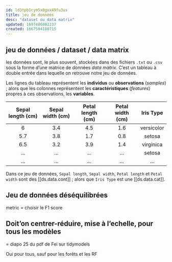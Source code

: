 ```yaml
---
id: ld3tpb1cym5x0gux49fu3us
title: jeu de données
desc: "dataset ou data matrix"
updated: 1697486802237
created: 1667594180715
---
```


## jeu de données / dataset / data matrix

les données sont, le plus souvent, stockées dans des fichiers `.txt` ou `.csv` 
sous la forme d’une matrice de données *data matrix*. C’est un tableau à double 
entrée dans lequelle on retrouve notre jeu de données.

Les lignes du tableau représentent les **individus** ou **observations** 
(*samples*) ; alors que les  colonnes représentent les **caractéristiques** 
(*features*) propres à ces observations, les **variables**.

| Sepal length (cm) | Sepal width (cm) | Petal length (cm) | Petal width (cm) | Iris Type  |
|:-----------------:|:----------------:|:-----------------:|:----------------:|:----------:|
|        6          |       3.4        |       4.5         |      1.6         | versicolor |
|       5.7         |       3.8        |       1.7         |      0.8         | setosa     |
|       6.5         |       3.2        |       3.9         |      1.4         | virginica  |
|       ...         |       ...        |       ...         |      ...         | setosa     |
|       ...         |       ...        |       ...         |      ...         | …          |

Dans ce jeu de données, `Sepal length`, `Sepal width`, `Petal length` et 
`Petal width` sont des [[ds.data.cont]] ; alors que `Iris Type` est une 
[[ds.data.cat]].

## Jeu de données déséquilibrées

metric = choisir le F1 score

## Doit’on centrer-réduire, mise à l’echelle, pour tous les modèles

= diapo 25 du pdf de Fei sur tidymodels

Oui pour tous, sauf pour les forêts et les RF